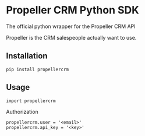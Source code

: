 # Propeller CRM Python SDK
The official python wrapper for the Propeller CRM API

Propeller is the CRM salespeople actually want to use.

## Installation

~~~
pip install propellercrm
~~~

## Usage

~~~
import propellercrm
~~~

Authorization

~~~
propellercrm.user = '<email>'
propellercrm.api_key = '<key>'
~~~
